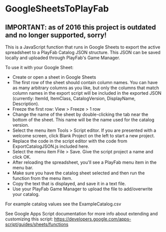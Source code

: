 # GoogleSheetsToPlayFab

## IMPORTANT: as of 2016 this project is outdated and no longer supported, sorry!

This is a JavaScript function that runs in Google Sheets to export the active spreadsheet to a PlayFab Catalog  JSON structure. This JSON can be saved locally and uploaded through PlayFab's Game Manager.

To use it with your Google Sheet:
* Create or open a sheet in Google Sheets
* The first row of the sheet should contain column names. You can have as many arbitrary columns as you like, but only the columns that match column names in the export script will be included in the exported JSON (currently: ItemId, ItemClass, CatalogVersion, DisplayName, Description).
* Freeze the first row: View > Freeze > 1 row
* Change the name of the sheet by double-clicking the tab near the bottom of the sheet. This name will be the name used for the catalog version.
* Select the menu item Tools > Script editor. If you are presented with a welcome screen, click Blank Project on the left to start a new project.
* Replace the code in the script editor with the code from ExportCatalogJSON.js included here.
* Select the menu item File > Save. Give the script project a name and click OK.
* After reloading the spreadsheet, you'll see a PlayFab menu item in the menu bar.
* Make sure you have the catalog sheet selected and then run the function from the menu item.
* Copy the text that is displayed, and save it in a text file.
* Use your PlayFab Game Manager to upload the file to add/overwrite your catalog.

For example catalog values see the ExampleCatalog.csv

See Google Apps Script documentation for more info about extending and customizing this script:
https://developers.google.com/apps-script/guides/sheets/functions
